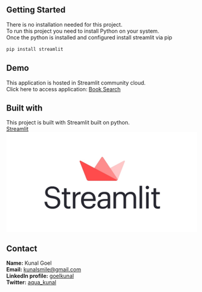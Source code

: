 ## Getting Started

There is no installation needed for this project.   
To run this project you need to install Python on your system.  
Once the python is installed and configured install streamlit via pip

```bash
pip install streamlit
```
## Demo
This application is hosted in Streamlit community cloud.  
Click here to access application: [Book Search]([https://booksearch.streamlit.app/])

## Built with

This project is built with Streamlit built on python.  
[Streamlit](https://streamlit.io/)
![Streamlit](https://raw.githubusercontent.com/kunalsmile/kunalgoel/main/assets/streamlit.jpeg)

## Contact
**Name:** Kunal Goel  
**Email:** kunalsmile@gmail.com  
**LinkedIn profile:** [goelkunal](https://www.linkedin.com/in/goelkunal/)  
**Twitter:** [aqua_kunal](https://twitter.com/aqua_kunal)
